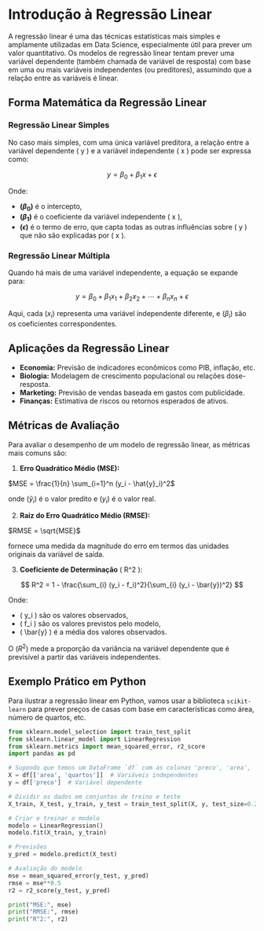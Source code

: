 # Introdução à Regressão Linear

A regressão linear é uma das técnicas estatísticas mais simples e amplamente utilizadas em Data Science, especialmente útil para prever um valor quantitativo. Os modelos de regressão linear tentam prever uma variável dependente (também chamada de variável de resposta) com base em uma ou mais variáveis independentes (ou preditores), assumindo que a relação entre as variáveis é linear.

## Forma Matemática da Regressão Linear

### Regressão Linear Simples
No caso mais simples, com uma única variável preditora, a relação entre a variável dependente \( y \) e a variável independente \( x \) pode ser expressa como:

$$ y = \beta_0 + \beta_1 x + \epsilon $$

Onde:
- **$( \beta_0 )$** é o intercepto,
- **$( \beta_1 )$** é o coeficiente da variável independente \( x \),
- **$( \epsilon )$** é o termo de erro, que capta todas as outras influências sobre \( y \) que não são explicadas por \( x \).

### Regressão Linear Múltipla
Quando há mais de uma variável independente, a equação se expande para:

$$ y = \beta_0 + \beta_1 x_1 + \beta_2 x_2 + \cdots + \beta_n x_n + \epsilon $$

Aqui, cada $( x_i )$ representa uma variável independente diferente, e $( \beta_i )$ são os coeficientes correspondentes.

## Aplicações da Regressão Linear

- **Economia:** Previsão de indicadores econômicos como PIB, inflação, etc.
- **Biologia:** Modelagem de crescimento populacional ou relações dose-resposta.
- **Marketing:** Previsão de vendas baseada em gastos com publicidade.
- **Finanças:** Estimativa de riscos ou retornos esperados de ativos.

## Métricas de Avaliação

Para avaliar o desempenho de um modelo de regressão linear, as métricas mais comuns são:

1. **Erro Quadrático Médio (MSE):**

$MSE = \frac{1}{n} \sum_{i=1}^n (y_i - \hat{y}_i)^2$

onde $( \hat{y}_i )$ é o valor predito e $( y_i )$ é o valor real.

2. **Raiz do Erro Quadrático Médio (RMSE):**

$RMSE = \sqrt{MSE}$

fornece uma medida da magnitude do erro em termos das unidades originais da variável de saída.

3. **Coeficiente de Determinação** ( R^2 ):

$$ R^2 = 1 - \frac{\sum_{i} (y_i - f_i)^2}{\sum_{i} (y_i - \bar{y})^2} $$

Onde:
- \( y_i \) são os valores observados,
- \( f_i \) são os valores previstos pelo modelo,
- \( \bar{y} \) é a média dos valores observados.

O $( R^2 )$ mede a proporção da variância na variável dependente que é previsível a partir das variáveis independentes.

## Exemplo Prático em Python

Para ilustrar a regressão linear em Python, vamos usar a biblioteca `scikit-learn` para prever preços de casas com base em características como área, número de quartos, etc.

```python
from sklearn.model_selection import train_test_split
from sklearn.linear_model import LinearRegression
from sklearn.metrics import mean_squared_error, r2_score
import pandas as pd

# Supondo que temos um DataFrame `df` com as colunas 'preco', 'area', 'quartos'
X = df[['area', 'quartos']]  # Variáveis independentes
y = df['preco']  # Variável dependente

# Dividir os dados em conjuntos de treino e teste
X_train, X_test, y_train, y_test = train_test_split(X, y, test_size=0.2, random_state=42)

# Criar e treinar o modelo
modelo = LinearRegression()
modelo.fit(X_train, y_train)

# Previsões
y_pred = modelo.predict(X_test)

# Avaliação do modelo
mse = mean_squared_error(y_test, y_pred)
rmse = mse**0.5
r2 = r2_score(y_test, y_pred)

print("MSE:", mse)
print("RMSE:", rmse)
print("R^2:", r2)
```

